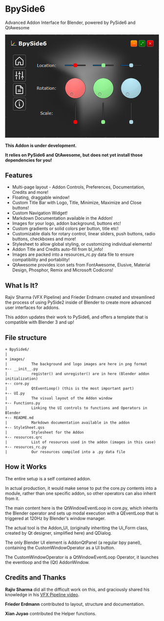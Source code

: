 # BpySide6
Advanced Addon Interface for Blender, powered by PySide6 and QtAwesome

![BpySide6](/BpySide6.png)

__This Addon is under development.__

__It relies on PySide6 and QtAwesome, but does not yet install those dependencies for you!__

## Features
- Multi-page layout - Addon Controls, Preferences, Documentation, Credits and more!
- Floating, draggable window!
- Custom Title Bar with Logo, Title, Minimize, Maximize and Close buttons!
- Custom Navigation Widget!
- Markdown Documentation available in the Addon!
- Images for your logo, addon background, buttons etc!
- Custom gradients or solid colors per button, title etc!
- Customizable dials for rotary control, linear sliders, push buttons, radio buttons, checkboxes and more!
- Stylesheet to allow global styling, or customizing individual elements!
- Addon Title and Credits auto-fill from bl_info!
- Images are packed into a resources_rc.py data file to ensure compatibility and portability!
- QtAwesome provides icon sets from FontAwesome, Elusive, Material Design, Phosphor, Remix and Microsoft Codicons!

## What Is It?
Rajiv Sharma (VFX Pipeline) and Frieder Erdmann created and streamlined the process of using PySide2 inside of Blender to create more advanced user interfaces for addons.

This addon updates their work to PySide6, and offers a template that is compatible with Blender 3 and up!

## File structure
```
+ BpySide6/
| 
+ images/
|           The background and logo images are here in png format
+-- __init__.py
|           register() and unregister() are in here (Blender addon initialization)
+-- core.py
|           QtEventLoop() (this is the most important part)
+-- UI.py
|           The visual layout of the Addon window
+-- Functions.py
|           Linking the UI controls to functions and Operators in Blender
+-- README.md
|           Markdown documentation available in the addon
+-- StyleSheet.qss
|           Stylesheet for the Addon
+-- resources.qrc
|           List of resources used in the addon (images in this case)
+-- resources_rc.py
|           Our resources compiled into a .py data file
```     

## How it Works
The entire setup is a self contained addon.

In actual production, it would make sense to put the core.py contents into a module, rather than one specific addon, so other operators can also inherit from it.

The main content here is the QtWindowEventLoop in core.py, which inherits the Blender operator and sets up modal execution with a QEventLoop that is triggered at 120Hz by Blender's window manager.

The actual tool is the Addon_UI, (originally inheriting the Ui_Form class, created by Qt designer, simplified here) and QDialog.

The only Blender UI element is AddonQtPanel (a regular bpy panel), containing the CustomWindowOperator as a UI button. 

The CustomWindowOperator is a QtWindowEventLoop Operator, it launches the eventloop and the (Qt) AddonWindow.

## Credits and Thanks
__Rajiv Sharma__ did all the difficult work on this, and graciously shared his knowledge in his [VFX Pipeline video](https://www.youtube.com/watch?v=QYgHyi7jd9c). 

__Frieder Erdmann__ contributed to layout, structure and documentation.

__Xian Juyao__ contributed the Helper functions.
